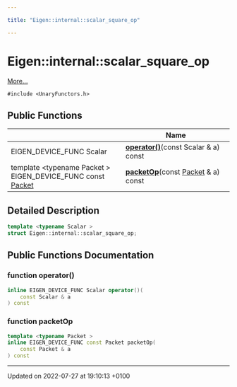 ```yaml
---

title: "Eigen::internal::scalar_square_op"

---
```


# Eigen::internal::scalar_square_op



 [More...](#detailed-description)


`#include <UnaryFunctors.h>`

## Public Functions

|                | Name           |
| -------------- | -------------- |
| EIGEN_DEVICE_FUNC Scalar | **[operator()](http://example.org/classes/structeigen_1_1internal_1_1scalar__square__op/#function-operator())**(const Scalar & a) const |
| template <typename Packet \> <br>EIGEN_DEVICE_FUNC const <a href="http://example.org/classes/unioneigen_1_1internal_1_1packet/">Packet</a> | **[packetOp](http://example.org/classes/structeigen_1_1internal_1_1scalar__square__op/#function-packetop)**(const <a href="http://example.org/classes/unioneigen_1_1internal_1_1packet/">Packet</a> & a) const |

## Detailed Description

```cpp
template <typename Scalar >
struct Eigen::internal::scalar_square_op;
```

## Public Functions Documentation

### function operator()

```cpp
inline EIGEN_DEVICE_FUNC Scalar operator()(
    const Scalar & a
) const
```


### function packetOp

```cpp
template <typename Packet >
inline EIGEN_DEVICE_FUNC const Packet packetOp(
    const Packet & a
) const
```


-------------------------------

Updated on 2022-07-27 at 19:10:13 +0100